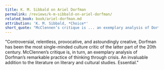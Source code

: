 ```yaml
---
title: K. M. Sibbald on Ariel Dorfman
permalink: /reviews/k-m-sibbald-on-ariel-dorfman/
related_book: book/ariel-dorfman.md
attribution: 'K. M. Sibbald, *Choice*'
short_quote: "McClennen’s critique is ... an exemplary analysis of Dorfman’s remarkable practice of thinking through crisis. An invaluable addition to the literature on literary and cultural studies."
---
```

"Controversial, relentless, provocative, and astoundingly creative, Dorfman has been the most single-minded culture critic of the latter part of the 20th century. McClennen’s critique is, in turn, an exemplary analysis of Dorfman’s remarkable practice of thinking through crisis. An invaluable addition to the literature on literary and cultural studies. Essential."

